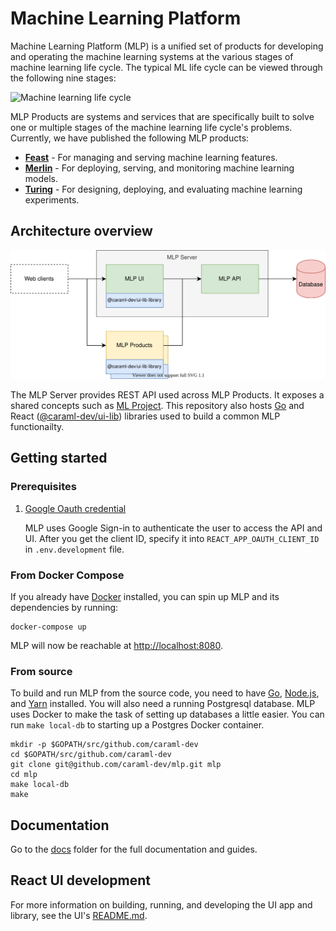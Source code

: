 # Machine Learning Platform

Machine Learning Platform (MLP) is a unified set of products for developing and operating the machine learning systems at the various stages of machine learning life cycle. The typical ML life cycle can be viewed through the following nine stages:

![Machine learning life cycle](./docs/diagrams/machine_learning_life_cycle.drawio.svg)

MLP Products are systems and services that are specifically built to solve one or multiple stages of the machine learning life cycle's problems. Currently, we have published the following MLP products:

* [**Feast**](https://github.com/caraml-dev/caraml-store) - For managing and serving machine learning features.
* [**Merlin**](https://github.com/caraml-dev/merlin) - For deploying, serving, and monitoring machine learning models.
* [**Turing**](https://github.com/caraml-dev/turing) - For designing, deploying, and evaluating machine learning experiments.

## Architecture overview

![Architecture overview](./docs/diagrams/architecture_overview.drawio.svg)

The MLP Server provides REST API used across MLP Products. It exposes a shared concepts such as [ML Project](./docs/concepts.md#ml-project). This repository also hosts [Go](./api/pkg) and React ([@caraml-dev/ui-lib](./ui/packages/lib)) libraries used to build a common MLP functionailty.

## Getting started

### Prerequisites

1. [Google Oauth credential](https://developers.google.com/identity/protocols/oauth2/javascript-implicit-flow)

    MLP uses Google Sign-in to authenticate the user to access the API and UI. After you get the client ID, specify it into `REACT_APP_OAUTH_CLIENT_ID` in `.env.development` file.

### From Docker Compose

If you already have [Docker](https://docs.docker.com/get-docker/) installed, you can spin up MLP and its dependencies by running:

```shell script
docker-compose up
```

MLP will now be reachable at <http://localhost:8080>.

### From source

To build and run MLP from the source code, you need to have [Go](https://golang.org/doc/install), [Node.js](https://nodejs.org/), and [Yarn](https://yarnpkg.com/) installed. You will also need a running Postgresql database. MLP uses Docker to make the task of setting up databases a little easier. You can run `make local-db` to starting up a Postgres Docker container.

```shell script
mkdir -p $GOPATH/src/github.com/caraml-dev
cd $GOPATH/src/github.com/caraml-dev
git clone git@github.com/caraml-dev/mlp.git mlp
cd mlp
make local-db
make
```

## Documentation

Go to the [docs](/docs) folder for the full documentation and guides.

## React UI development

For more information on building, running, and developing the UI app and library, see the UI's [README.md](ui/README.md).
